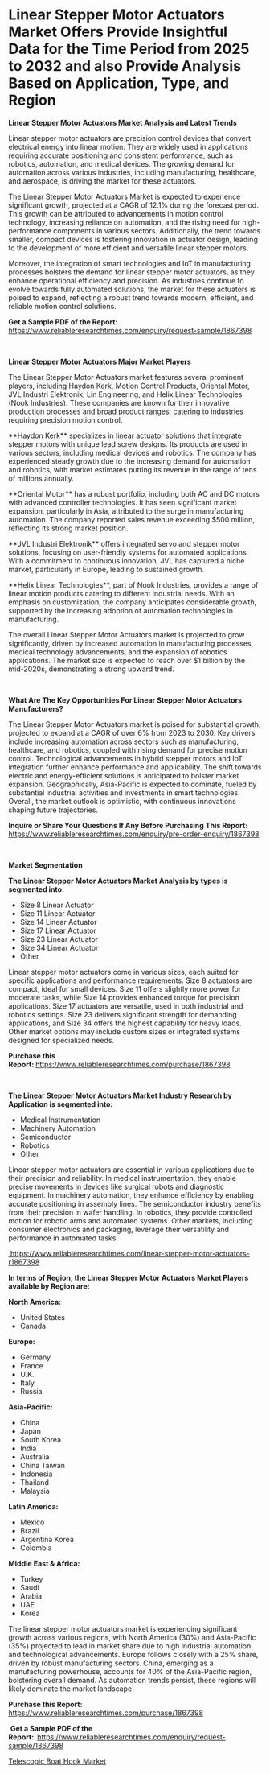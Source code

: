 <p><h1>Linear Stepper Motor Actuators Market Offers Provide Insightful Data for the Time Period from 2025 to 2032 and also Provide Analysis Based on Application, Type, and Region</h1></p><p><strong>Linear Stepper Motor Actuators Market Analysis and Latest Trends</strong></p>
<p><p>Linear stepper motor actuators are precision control devices that convert electrical energy into linear motion. They are widely used in applications requiring accurate positioning and consistent performance, such as robotics, automation, and medical devices. The growing demand for automation across various industries, including manufacturing, healthcare, and aerospace, is driving the market for these actuators.</p><p>The Linear Stepper Motor Actuators Market is expected to experience significant growth, projected at a CAGR of 12.1% during the forecast period. This growth can be attributed to advancements in motion control technology, increasing reliance on automation, and the rising need for high-performance components in various sectors. Additionally, the trend towards smaller, compact devices is fostering innovation in actuator design, leading to the development of more efficient and versatile linear stepper motors.</p><p>Moreover, the integration of smart technologies and IoT in manufacturing processes bolsters the demand for linear stepper motor actuators, as they enhance operational efficiency and precision. As industries continue to evolve towards fully automated solutions, the market for these actuators is poised to expand, reflecting a robust trend towards modern, efficient, and reliable motion control solutions.</p></p>
<p><strong>Get a Sample PDF of the Report:&nbsp;</strong> <a href="https://www.reliableresearchtimes.com/enquiry/request-sample/1867398?utm_campaign=3219&utm_medium=2&utm_source=Github&utm_content=ia&utm_term=10042025&utm_id=linear-stepper-motor-actuators">https://www.reliableresearchtimes.com/enquiry/request-sample/1867398</a></p>
<p>&nbsp;</p>
<p><strong>Linear Stepper Motor Actuators Major Market Players</strong></p>
<p><p>The Linear Stepper Motor Actuators market features several prominent players, including Haydon Kerk, Motion Control Products, Oriental Motor, JVL Industri Elektronik, Lin Engineering, and Helix Linear Technologies (Nook Industries). These companies are known for their innovative production processes and broad product ranges, catering to industries requiring precision motion control.</p><p>**Haydon Kerk** specializes in linear actuator solutions that integrate stepper motors with unique lead screw designs. Its products are used in various sectors, including medical devices and robotics. The company has experienced steady growth due to the increasing demand for automation and robotics, with market estimates putting its revenue in the range of tens of millions annually.</p><p>**Oriental Motor** has a robust portfolio, including both AC and DC motors with advanced controller technologies. It has seen significant market expansion, particularly in Asia, attributed to the surge in manufacturing automation. The company reported sales revenue exceeding $500 million, reflecting its strong market position.</p><p>**JVL Industri Elektronik** offers integrated servo and stepper motor solutions, focusing on user-friendly systems for automated applications. With a commitment to continuous innovation, JVL has captured a niche market, particularly in Europe, leading to sustained growth.</p><p>**Helix Linear Technologies**, part of Nook Industries, provides a range of linear motion products catering to different industrial needs. With an emphasis on customization, the company anticipates considerable growth, supported by the increasing adoption of automation technologies in manufacturing.</p><p>The overall Linear Stepper Motor Actuators market is projected to grow significantly, driven by increased automation in manufacturing processes, medical technology advancements, and the expansion of robotics applications. The market size is expected to reach over $1 billion by the mid-2020s, demonstrating a strong upward trend.</p></p>
<p>&nbsp;</p>
<p><strong>What Are The Key Opportunities For Linear Stepper Motor Actuators Manufacturers?</strong></p>
<p><p>The Linear Stepper Motor Actuators market is poised for substantial growth, projected to expand at a CAGR of over 6% from 2023 to 2030. Key drivers include increasing automation across sectors such as manufacturing, healthcare, and robotics, coupled with rising demand for precise motion control. Technological advancements in hybrid stepper motors and IoT integration further enhance performance and applicability. The shift towards electric and energy-efficient solutions is anticipated to bolster market expansion. Geographically, Asia-Pacific is expected to dominate, fueled by substantial industrial activities and investments in smart technologies. Overall, the market outlook is optimistic, with continuous innovations shaping future trajectories.</p></p>
<p><strong>Inquire or Share Your Questions If Any Before Purchasing This Report:</strong> <a href="https://www.reliableresearchtimes.com/enquiry/pre-order-enquiry/1867398?utm_campaign=3219&utm_medium=2&utm_source=Github&utm_content=ia&utm_term=10042025&utm_id=linear-stepper-motor-actuators">https://www.reliableresearchtimes.com/enquiry/pre-order-enquiry/1867398</a></p>
<p>&nbsp;</p>
<p><strong>Market Segmentation</strong></p>
<p><strong>The Linear Stepper Motor Actuators Market Analysis by types is segmented into:</strong></p>
<p><ul><li>Size 8 Linear Actuator</li><li>Size 11 Linear Actuator</li><li>Size 14 Linear Actuator</li><li>Size 17 Linear Actuator</li><li>Size 23 Linear Actuator</li><li>Size 34 Linear Actuator</li><li>Other</li></ul></p>
<p><p>Linear stepper motor actuators come in various sizes, each suited for specific applications and performance requirements. Size 8 actuators are compact, ideal for small devices. Size 11 offers slightly more power for moderate tasks, while Size 14 provides enhanced torque for precision applications. Size 17 actuators are versatile, used in both industrial and robotics settings. Size 23 delivers significant strength for demanding applications, and Size 34 offers the highest capability for heavy loads. Other market options may include custom sizes or integrated systems designed for specialized needs.</p></p>
<p><strong>Purchase this Report:&nbsp;</strong><a href="https://www.reliableresearchtimes.com/purchase/1867398?utm_campaign=3219&utm_medium=2&utm_source=Github&utm_content=ia&utm_term=10042025&utm_id=linear-stepper-motor-actuators">https://www.reliableresearchtimes.com/purchase/1867398</a></p>
<p>&nbsp;</p>
<p><strong>The Linear Stepper Motor Actuators Market Industry Research by Application is segmented into:</strong></p>
<p><ul><li>Medical Instrumentation</li><li>Machinery Automation</li><li>Semiconductor</li><li>Robotics</li><li>Other</li></ul></p>
<p><p>Linear stepper motor actuators are essential in various applications due to their precision and reliability. In medical instrumentation, they enable precise movements in devices like surgical robots and diagnostic equipment. In machinery automation, they enhance efficiency by enabling accurate positioning in assembly lines. The semiconductor industry benefits from their precision in wafer handling. In robotics, they provide controlled motion for robotic arms and automated systems. Other markets, including consumer electronics and packaging, leverage their versatility and performance in automated tasks.</p></p>
<p><a href="https://www.reliableresearchtimes.com/linear-stepper-motor-actuators-r1867398?utm_campaign=3219&utm_medium=2&utm_source=Github&utm_content=ia&utm_term=10042025&utm_id=linear-stepper-motor-actuators">&nbsp;https://www.reliableresearchtimes.com/linear-stepper-motor-actuators-r1867398</a></p>
<p><strong>In terms of Region, the Linear Stepper Motor Actuators Market Players available by Region are:</strong></p>
<p>
    <p> <strong> North America: </strong>
        <ul>
            <li>United States</li>
            <li>Canada</li>
        </ul>
        </p> 
    <p> <strong> Europe: </strong>
        <ul>
            <li>Germany</li>
            <li>France</li>
            <li>U.K.</li>
            <li>Italy</li>
            <li>Russia</li>
        </ul>
        </p> 
    <p> <strong> Asia-Pacific: </strong>
        <ul>
            <li>China</li>
            <li>Japan</li>
            <li>South Korea</li>
            <li>India</li>
            <li>Australia</li>
            <li>China Taiwan</li>
            <li>Indonesia</li>
            <li>Thailand</li>
            <li>Malaysia</li>
        </ul>
        </p> 
    <p> <strong> Latin America: </strong>
        <ul>
            <li>Mexico</li>
            <li>Brazil</li>
            <li>Argentina Korea</li>
            <li>Colombia</li>
        </ul>
        </p> 
    <p> <strong> Middle East & Africa: </strong>
        <ul>
            <li>Turkey</li>
            <li>Saudi</li>
            <li>Arabia</li>
            <li>UAE</li>
            <li>Korea</li>
        </ul>
    </p>
    </p>
<p><p>The linear stepper motor actuators market is experiencing significant growth across various regions, with North America (30%) and Asia-Pacific (35%) projected to lead in market share due to high industrial automation and technological advancements. Europe follows closely with a 25% share, driven by robust manufacturing sectors. China, emerging as a manufacturing powerhouse, accounts for 40% of the Asia-Pacific region, bolstering overall demand. As automation trends persist, these regions will likely dominate the market landscape.</p></p>
<p><strong>Purchase this Report: </strong><a href="https://www.reliableresearchtimes.com/purchase/1867398?utm_campaign=3219&utm_medium=2&utm_source=Github&utm_content=ia&utm_term=10042025&utm_id=linear-stepper-motor-actuators">https://www.reliableresearchtimes.com/purchase/1867398</a></p>
<p>&nbsp;<strong>Get a Sample PDF of the Report:&nbsp;&nbsp;</strong><a href="https://www.reliableresearchtimes.com/enquiry/request-sample/1867398?utm_campaign=3219&utm_medium=2&utm_source=Github&utm_content=ia&utm_term=10042025&utm_id=linear-stepper-motor-actuators">https://www.reliableresearchtimes.com/enquiry/request-sample/1867398</a></p>
<p><strong></strong></p>
<p><p><a href="https://github.com/seherlouize/Market-Research-Report-List-1/blob/main/telescopic-boat-hook-market.md?utm_campaign=3219&utm_medium=2&utm_source=Github&utm_content=ia&utm_term=10042025&utm_id=linear-stepper-motor-actuators">Telescopic Boat Hook Market</a></p></p>